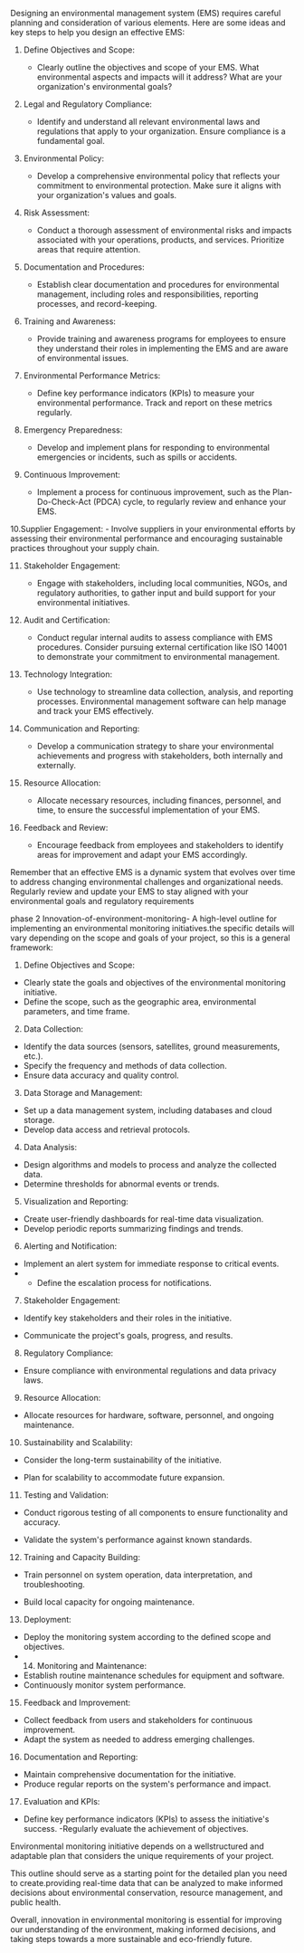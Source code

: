 Designing an environmental management system (EMS) requires careful planning and consideration of various elements. Here are some ideas and key steps to help you design an effective EMS:

1. Define Objectives and Scope:
   - Clearly outline the objectives and scope of your EMS. What environmental aspects and impacts will it address? What are your organization's environmental goals?

2. Legal and Regulatory Compliance:
   - Identify and understand all relevant environmental laws and regulations that apply to your organization. Ensure compliance is a fundamental goal.

3. Environmental Policy:
   - Develop a comprehensive environmental policy that reflects your commitment to environmental protection. Make sure it aligns with your organization's values and goals.

4. Risk Assessment:
   - Conduct a thorough assessment of environmental risks and impacts associated with your operations, products, and services. Prioritize areas that require attention.

5. Documentation and Procedures:
   - Establish clear documentation and procedures for environmental management, including roles and responsibilities, reporting processes, and record-keeping.

6. Training and Awareness:
   - Provide training and awareness programs for employees to ensure they understand their roles in implementing the EMS and are aware of environmental issues.

7. Environmental Performance Metrics:
   - Define key performance indicators (KPIs) to measure your environmental performance. Track and report on these metrics regularly.

8. Emergency Preparedness:
   - Develop and implement plans for responding to environmental emergencies or incidents, such as spills or accidents.

9. Continuous Improvement:
   - Implement a process for continuous improvement, such as the Plan-Do-Check-Act (PDCA) cycle, to regularly review and enhance your EMS.

10.Supplier Engagement:
    - Involve suppliers in your environmental efforts by assessing their environmental performance and encouraging sustainable practices throughout your supply chain.

11. Stakeholder Engagement:
    - Engage with stakeholders, including local communities, NGOs, and regulatory authorities, to gather input and build support for your environmental initiatives.

12. Audit and Certification:
    - Conduct regular internal audits to assess compliance with EMS procedures. Consider pursuing external certification like ISO 14001 to demonstrate your commitment to environmental management.

13. Technology Integration:
    - Use technology to streamline data collection, analysis, and reporting processes. Environmental management software can help manage and track your EMS effectively.

14. Communication and Reporting:
    - Develop a communication strategy to share your environmental achievements and progress with stakeholders, both internally and externally.

15. Resource Allocation:
    - Allocate necessary resources, including finances, personnel, and time, to ensure the successful implementation of your EMS.

16. Feedback and Review:
    - Encourage feedback from employees and stakeholders to identify areas for improvement and adapt your EMS accordingly.

Remember that an effective EMS is a dynamic system that evolves over time to address changing environmental challenges and organizational needs. Regularly review and update your EMS to stay aligned with your environmental goals and regulatory requirements




phase 2
Innovation-of-environment-monitoring-
 A high-level outline for implementing an environmental monitoring initiatives.the specific
details will vary depending on the scope and goals of your project, so this is a general
framework:
1. Define Objectives and Scope:
 - Clearly state the goals and objectives of the environmental monitoring initiative.
 - Define the scope, such as the geographic area, environmental parameters, and time
frame.
2. Data Collection:
 - Identify the data sources (sensors, satellites, ground measurements, etc.).
 - Specify the frequency and methods of data collection.
 - Ensure data accuracy and quality control.
3. Data Storage and Management:
 - Set up a data management system, including databases and cloud storage.
 - Develop data access and retrieval protocols.
4. Data Analysis:
 - Design algorithms and models to process and analyze the collected data.
 - Determine thresholds for abnormal events or trends.
5. Visualization and Reporting:
 - Create user-friendly dashboards for real-time data visualization.
 - Develop periodic reports summarizing findings and trends.
6. Alerting and Notification:
 - Implement an alert system for immediate response to critical events.
 -  - Define the escalation process for notifications.

7. Stakeholder Engagement:

 - Identify key stakeholders and their roles in the initiative.

 - Communicate the project's goals, progress, and results.

8. Regulatory Compliance:

 - Ensure compliance with environmental regulations and data privacy laws.

9. Resource Allocation:

 - Allocate resources for hardware, software, personnel, and ongoing maintenance.

10. Sustainability and Scalability:

 - Consider the long-term sustainability of the initiative.

 - Plan for scalability to accommodate future expansion.

11. Testing and Validation:

 - Conduct rigorous testing of all components to ensure functionality and accuracy.

 - Validate the system's performance against known standards.

12. Training and Capacity Building:

 - Train personnel on system operation, data interpretation, and troubleshooting.

 - Build local capacity for ongoing maintenance.

13. Deployment:

 - Deploy the monitoring system according to the defined scope and objectives.
 - 14. Monitoring and Maintenance:
 - Establish routine maintenance schedules for equipment and software.
 - Continuously monitor system performance.
15. Feedback and Improvement:
 - Collect feedback from users and stakeholders for continuous improvement.
 - Adapt the system as needed to address emerging challenges.
16. Documentation and Reporting:
 - Maintain comprehensive documentation for the initiative.
 - Produce regular reports on the system's performance and impact.
17. Evaluation and KPIs:
 - Define key performance indicators (KPIs) to assess the initiative's success.
 -Regularly evaluate the achievement of objectives.

Environmental monitoring initiative depends on a wellstructured and adaptable plan that considers the unique requirements of your project. 


This outline should serve as a starting point for the detailed plan you need to create.providing
real-time data that can be analyzed to make informed decisions about environmental
conservation, resource management, and public health.

Overall, innovation in environmental monitoring is essential for improving our
understanding of the environment, making informed decisions, and taking steps towards a
more sustainable and eco-friendly future.
